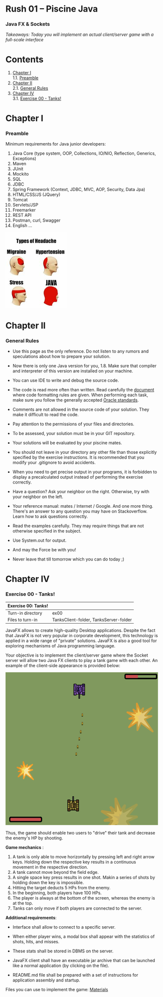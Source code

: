 # Rush 01 – Piscine Java
### Java FX & Sockets
*Takeaways: Today you will implement an actual client/server game with a full-scale interface*

# Contents
1. [Chapter I](#chapter-i) \
	1.1. [Preamble](#preamble)
2. [Chapter II](#chapter-ii) \
	2.1. [General Rules](#general-rules)
3. [Chapter IV](#chapter-iv) \
	3.1. [Exercise 00 - Tanks!](#exercise-00-tanks)


# Chapter I
### Preamble

Minimum requirements for Java junior developers:
1. Java Core (type system, OOP, Collections, IO/NIO, Reflection, Generics, Exceptions)
2. Maven
3. JUnit
4. Mockito
5. SQL
6. JDBC
7. Spring Framework (Context, JDBC, MVC, AOP, Security, Data Jpa)
8. HTML/CSS/JS (JQuery)
9. Tomcat
10. Servlets/JSP
11. Freemarker
12. REST API
13. Postman, curl, Swagger
14. English
      ...

![Types of Headache](images/Types_of_headache.png)

# Chapter II
### General Rules
- Use this page as the only reference. Do not listen to any rumors and speculations about how to prepare your solution.

- Now there is only one Java version for you, 1.8. Make sure that compiler and interpreter of this version are installed on your machine.

- You can use IDE to write and debug the source code.

- The code is read more often than written. Read carefully the [document](https://www.oracle.com/technetwork/java/codeconventions-150003.pdf) where code formatting rules are given. When performing each task, make sure you follow the generally accepted [Oracle standards](https://www.oracle.com/java/technologies/javase/codeconventions-namingconventions.html).

- Comments are not allowed in the source code of your solution. They make it difficult to read the code.

- Pay attention to the permissions of your files and directories.

- To be assessed, your solution must be in your GIT repository.

- Your solutions will be evaluated by your piscine mates.

- You should not leave in your directory any other file than those explicitly specified by the exercise instructions. It is recommended that you modify your .gitignore to avoid accidents.

- When you need to get precise output in your programs, it is forbidden to display a precalculated output instead of performing the exercise correctly.

- Have a question? Ask your neighbor on the right. Otherwise, try with your neighbor on the left.

- Your reference manual: mates / Internet / Google. And one more thing. There's an answer to any question you may have on Stackoverflow. Learn how to ask questions correctly.

- Read the examples carefully. They may require things that are not otherwise specified in the subject.

- Use System.out for output.

- And may the Force be with you!

- Never leave that till tomorrow which you can do today ;)

# Chapter IV
### Exercise 00 - Tanks!
| Exercise 00: Tanks! | |
| ------ | ------ |
| Turn-in directory | ex00 |
| Files to turn-in | TanksClient-folder, TanksServer-folder |

JavaFX allows to create high-quality Desktop applications. Despite the fact that JavaFX is not very popular in corporate development, this technology is applied in a wide range of "private" solutions. JavaFX is also a good tool for exploring mechanisms of Java programming language.

Your objective is to implement the client/server game where the Socket server will allow two Java FX clients to play a tank game with each other. An example of the client-side appearance is provided below:

![tanks](images/tanks.png)

Thus, the game should enable two users to "drive" their tank and decrease the enemy's HP by shooting.

**Game mechanics** :
1. A tank is only able to move horizontally by pressing left and right arrow keys. Holding down the respective key results in a continuous movement in the respective direction.
2. A tank cannot move beyond the field edge.
3. A single space key press results in one shot. Makin a series of shots by holding down the key is impossible.
4. Hitting the target deducts 5 HPs from the enemy.
5. In the beginning, both players have 100 HPs.
6. The player is always at the bottom of the screen, whereas the enemy is at the top.
7. Tanks can only move if both players are connected to the server.

**Additional requirements**:
- Interface shall allow to connect to a specific server.

- When either player wins, a modal box shall appear with the statistics of shots, hits, and misses.

- These stats shall be stored in DBMS on the server.

- JavaFX client shall have an executable jar archive that can be launched like a normal application (by clicking on the file).

- README.md file shall be prepared with a set of instructions for application assembly and startup.

Files you can use to implement the game: [Materials](/materials)
